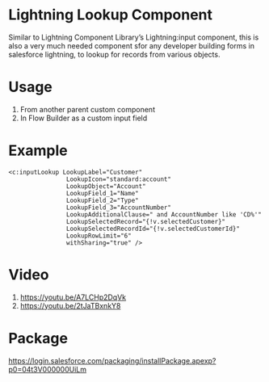 # Lightning Lookup Component
Similar to Lightning Component Library’s Lightning:input component, this is also a very much needed component sfor any developer building forms in salesforce lightning, to lookup for records from various objects.

# Usage
1. From another parent custom component
2. In Flow Builder as a custom input field

# Example
    <c:inputLookup LookupLabel="Customer"
                    LookupIcon="standard:account" 
                    LookupObject="Account"
                    LookupField_1="Name"
                    LookupField_2="Type" 
                    LookupField_3="AccountNumber"
                    LookupAdditionalClause=" and AccountNumber like 'CD%'"
                    LookupSelectedRecord="{!v.selectedCustomer}"
                    LookupSelectedRecordId="{!v.selectedCustomerId}"
                    LookupRowLimit="6"
                    withSharing="true" />
                    

# Video
1. https://youtu.be/A7LCHp2DqVk
2. https://youtu.be/2tJaTBxnkY8

# Package
https://login.salesforce.com/packaging/installPackage.apexp?p0=04t3V000000UiLm
